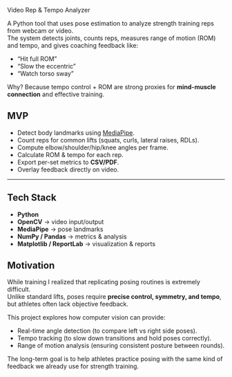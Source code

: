 Video Rep & Tempo Analyzer

A Python tool that uses pose estimation to analyze strength training reps from webcam or video.  
The system detects joints, counts reps, measures range of motion (ROM) and tempo, and gives coaching feedback like:

- “Hit full ROM”  
- “Slow the eccentric”  
- “Watch torso sway”  

Why? Because tempo control + ROM are strong proxies for **mind-muscle connection** and effective training.


## MVP
- Detect body landmarks using [MediaPipe](https://developers.google.com/mediapipe).  
- Count reps for common lifts (squats, curls, lateral raises, RDLs).  
- Compute elbow/shoulder/hip/knee angles per frame.  
- Calculate ROM & tempo for each rep.  
- Export per-set metrics to **CSV/PDF**.  
- Overlay feedback directly on video.

---

## Tech Stack
- **Python**  
- **OpenCV** → video input/output  
- **MediaPipe** → pose landmarks  
- **NumPy / Pandas** → metrics & analysis  
- **Matplotlib / ReportLab** → visualization & reports

 ## Motivation

While training I realized that replicating posing routines is extremely difficult.  
Unlike standard lifts, poses require **precise control, symmetry, and tempo**, but athletes often lack objective feedback.  

This project explores how computer vision can provide:
- Real-time angle detection (to compare left vs right side poses).  
- Tempo tracking (to slow down transitions and hold poses correctly).  
- Range of motion analysis (ensuring consistent posture between rounds).  

The long-term goal is to help athletes practice posing with the same kind of feedback we already use for strength training.

